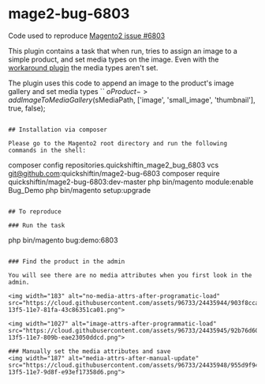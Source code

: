 # mage2-bug-6803
Code used to reproduce [Magento2 issue #6803](https://github.com/magento/magento2/issues/6803#issuecomment-289407131)

This plugin contains a task that when run, tries to assign an image to a simple product, and set media types on the image. Even with the [workaround plugin](https://github.com/DIE-KAVALLERIE/magento2-product-image-fix/blob/master/composer.json) the media types aren't set.

The plugin uses this code to append an image to the product's image gallery and set media types
``
$oProduct->addImageToMediaGallery($sMediaPath, ['image', 'small_image', 'thumbnail'], true, false);
```

## Installation via composer

Please go to the Magento2 root directory and run the following commands in the shell:

```
composer config repositories.quickshiftin_mage2_bug_6803 vcs git@github.com:quickshiftin/mage2-bug-6803
composer require quickshiftin/mage2-bug-6803:dev-master
php bin/magento module:enable Bug_Demo
php bin/magento setup:upgrade
```

## To reproduce

### Run the task
```
php bin/magento bug:demo:6803
```

### Find the product in the admin

You will see there are no media attributes when you first look in the admin.

<img width="183" alt="no-media-attrs-after-programatic-load" src="https://cloud.githubusercontent.com/assets/96733/24435944/903f8cca-13f5-11e7-81fa-43c86351ca01.png">

<img width="1027" alt="image-attrs-after-programmatic-load" src="https://cloud.githubusercontent.com/assets/96733/24435945/92b76d60-13f5-11e7-809b-eae23050ddcd.png">

### Manually set the media attributes and save
<img width="187" alt="media-attrs-after-manual-update" src="https://cloud.githubusercontent.com/assets/96733/24435948/955d9f94-13f5-11e7-9d8f-e93ef17358d6.png">
